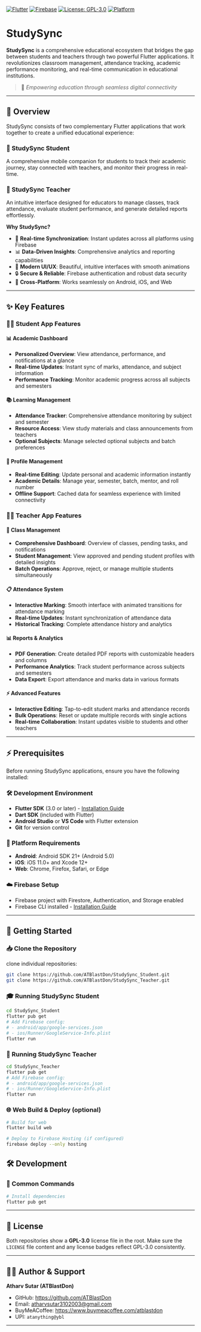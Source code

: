 [![Flutter](https://img.shields.io/badge/Flutter-3.0+-blue.svg)](https://flutter.dev/)
[![Firebase](https://img.shields.io/badge/Firebase-Enabled-orange.svg)](https://firebase.google.com/)
[![License: GPL-3.0](https://img.shields.io/badge/License-GPL--3.0-blue.svg)](https://opensource.org/licenses/GPL-3.0)
[![Platform](https://img.shields.io/badge/Platform-Android%20%7C%20iOS%20%7C%20Web-lightgrey.svg)](https://flutter.dev/multi-platform)

# StudySync

**StudySync** is a comprehensive educational ecosystem that bridges the gap between students and teachers through two powerful Flutter applications. It revolutionizes classroom management, attendance tracking, academic performance monitoring, and real-time communication in educational institutions.

> 🚀 *Empowering education through seamless digital connectivity*

---

## 🌟 Overview

StudySync consists of two complementary Flutter applications that work together to create a unified educational experience:

### 📱 StudySync Student
A comprehensive mobile companion for students to track their academic journey, stay connected with teachers, and monitor their progress in real-time.

### 🎯 StudySync Teacher  
An intuitive interface designed for educators to manage classes, track attendance, evaluate student performance, and generate detailed reports effortlessly.

**Why StudySync?**
- 🔄 **Real-time Synchronization**: Instant updates across all platforms using Firebase
- 📊 **Data-Driven Insights**: Comprehensive analytics and reporting capabilities
- 🎨 **Modern UI/UX**: Beautiful, intuitive interfaces with smooth animations
- 🔒 **Secure & Reliable**: Firebase authentication and robust data security
- 📱 **Cross-Platform**: Works seamlessly on Android, iOS, and Web

---

## ✨ Key Features

### 👨‍🎓 Student App Features

#### 📊 **Academic Dashboard**
- **Personalized Overview**: View attendance, performance, and notifications at a glance
- **Real-time Updates**: Instant sync of marks, attendance, and subject information
- **Performance Tracking**: Monitor academic progress across all subjects and semesters

#### 📚 **Learning Management**
- **Attendance Tracker**: Comprehensive attendance monitoring by subject and semester
- **Resource Access**: View study materials and class announcements from teachers
- **Optional Subjects**: Manage selected optional subjects and batch preferences

#### 👤 **Profile Management**
- **Real-time Editing**: Update personal and academic information instantly
- **Academic Details**: Manage year, semester, batch, mentor, and roll number
- **Offline Support**: Cached data for seamless experience with limited connectivity

### 👩‍🏫 Teacher App Features

#### 🏫 **Class Management**
- **Comprehensive Dashboard**: Overview of classes, pending tasks, and notifications
- **Student Management**: View approved and pending student profiles with detailed insights
- **Batch Operations**: Approve, reject, or manage multiple students simultaneously

#### 📋 **Attendance System**
- **Interactive Marking**: Smooth interface with animated transitions for attendance marking
- **Real-time Updates**: Instant synchronization of attendance data
- **Historical Tracking**: Complete attendance history and analytics

#### 📊 **Reports & Analytics**
- **PDF Generation**: Create detailed PDF reports with customizable headers and columns
- **Performance Analytics**: Track student performance across subjects and semesters
- **Data Export**: Export attendance and marks data in various formats

#### ⚡ **Advanced Features**
- **Interactive Editing**: Tap-to-edit student marks and attendance records
- **Bulk Operations**: Reset or update multiple records with single actions
- **Real-time Collaboration**: Instant updates visible to students and other teachers

---

## ⚡ Prerequisites

Before running StudySync applications, ensure you have the following installed:

### 🛠️ Development Environment
- **Flutter SDK** (3.0 or later) - [Installation Guide](https://docs.flutter.dev/get-started/install)
- **Dart SDK** (included with Flutter)
- **Android Studio** or **VS Code** with Flutter extension
- **Git** for version control

### 📱 Platform Requirements
- **Android**: Android SDK 21+ (Android 5.0)
- **iOS**: iOS 11.0+ and Xcode 12+
- **Web**: Chrome, Firefox, Safari, or Edge

### ☁️ Firebase Setup
- Firebase project with Firestore, Authentication, and Storage enabled
- Firebase CLI installed - [Installation Guide](https://firebase.google.com/docs/cli)

---

## 🚀 Getting Started

### 📥 Clone the Repository

clone individual repositories:

```bash
git clone https://github.com/ATBlastDon/StudySync_Student.git
git clone https://github.com/ATBlastDon/StudySync_Teacher.git
```

### 🎓 Running StudySync Student

```bash
cd StudySync_Student
flutter pub get
# Add Firebase config:
# - android/app/google-services.json
# - ios/Runner/GoogleService-Info.plist
flutter run
```

### 🏫 Running StudySync Teacher

```bash
cd StudySync_Teacher
flutter pub get
# Add Firebase config:
# - android/app/google-services.json
# - ios/Runner/GoogleService-Info.plist
flutter run
```

### 🌐 Web Build & Deploy (optional)

```bash
# Build for web
flutter build web

# Deploy to Firebase Hosting (if configured)
firebase deploy --only hosting
```

## 🛠️ Development

### 🔧 Common Commands
```bash
# Install dependencies
flutter pub get
```

---

## 📄 License

Both repositories show a **GPL-3.0** license file in the root. Make sure the `LICENSE` file content and any license badges reflect GPL-3.0 consistently.

---

## 👨‍💻 Author & Support

**Atharv Sutar (ATBlastDon)**  
- GitHub: https://github.com/ATBlastDon  
- Email: atharvsutar3102003@gmail.com  
- BuyMeACoffee: https://www.buymeacoffee.com/atblastdon  
- UPI: `atanything@ybl`

---
